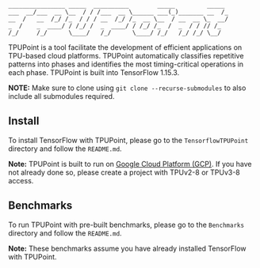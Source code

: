 ```
________________ _____  __________        _____         _____ 
___  __/___  __ \__  / / /___  __ \______ ___(_)_______ __  /_
__  /   __  /_/ /_  / / / __  /_/ /_  __ \__  / __  __ \_  __/
_  /    _  ____/ / /_/ /  _  ____/ / /_/ /_  /  _  / / // /_  
/_/     /_/      \____/   /_/      \____/ /_/   /_/ /_/ \__/  
```


TPUPoint is a tool facilitate the development of efficient applications on TPU-based cloud platforms. 
TPUPoint automatically classifies repetitive patterns into phases and identifies the most timing-critical operations in each phase.
TPUPoint is built into TensorFlow 1.15.3.

**NOTE:** Make sure to clone using `git clone --recurse-submodules` to also include all submodules required.

## Install

To install TensorFlow with TPUPoint, please go to the `TensorflowTPUPoint` directory and follow the `README.md`.

**Note:** TPUPoint is built to run on [Google Cloud Platform (GCP)](https://console.cloud.google.com).
If you have not already done so, please create a project with TPUv2-8 or TPUv3-8 access. 

## Benchmarks

To run TPUPoint with pre-built benchmarks, please go to the `Benchmarks` directory and follow the `README.md`.

**Note:** These benchmarks assume you have already installed TensorFlow with TPUPoint.
